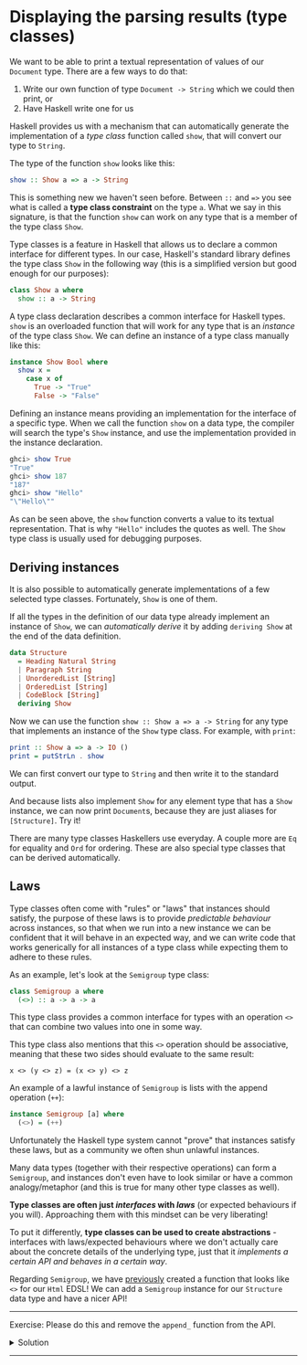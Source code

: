 # Displaying the parsing results (type classes)

We want to be able to print a textual representation of values
of our `Document` type. There are a few ways to do that:

1. Write our own function of type `Document -> String` which we could then print, or
2. Have Haskell write one for us

Haskell provides us with a mechanism that can automatically generate the implementation of a
*type class* function called `show`, that will convert our type to `String`.

The type of the function `show` looks like this:

```haskell
show :: Show a => a -> String
```

This is something new we haven't seen before. Between `::` and `=>`
you see what is called a __type class constraint__ on the type `a`. What
we say in this signature, is that the function `show` can work on any
type that is a member of the type class `Show`.

Type classes is a feature in Haskell that allows us to declare a common
interface for different types. In our case, Haskell's standard library
defines the type class `Show` in the following way (this is a simplified
version but good enough for our purposes):

```haskell
class Show a where
  show :: a -> String
```

A type class declaration describes a common interface for Haskell types.
`show` is an overloaded function that will work for any type that is an *instance*
of the type class `Show`.
We can define an instance of a type class manually like this:

```haskell
instance Show Bool where
  show x =
    case x of
      True -> "True"
      False -> "False"
```

Defining an instance means providing an implementation for the interface of a specific type.
When we call the function `show` on a data type, the compiler will search the type's `Show` instance,
and use the implementation provided in the instance declaration.

```haskell
ghci> show True
"True"
ghci> show 187
"187"
ghci> show "Hello"
"\"Hello\""
```

As can be seen above, the `show` function converts a value to its textual representation.
That is why `"Hello"` includes the quotes as well. The `Show` type class is usually
used for debugging purposes.

## Deriving instances

It is also possible to automatically generate implementations of a few selected
type classes. Fortunately, `Show` is one of them.

If all the types in the definition of our data type already implement
an instance of `Show`, we can *automatically derive* it by adding `deriving Show` at the
end of the data definition.

```haskell
data Structure
  = Heading Natural String
  | Paragraph String
  | UnorderedList [String]
  | OrderedList [String]
  | CodeBlock [String]
  deriving Show
```

Now we can use the function `show :: Show a => a -> String` for any
type that implements an instance of the `Show` type class. For example, with `print`:

```haskell
print :: Show a => a -> IO ()
print = putStrLn . show
```

We can first convert our type to `String` and then write it to the
standard output.

And because lists also implement `Show` for any element type that has
a `Show` instance, we can now print `Document`s, because they are just
aliases for `[Structure]`. Try it!

There are many type classes Haskellers use everyday. A couple more are
`Eq` for equality and `Ord` for ordering. These are also special type classes
that can be derived automatically.

## Laws

Type classes often come with "rules" or "laws" that instances should satisfy,
the purpose of these laws is to provide *predictable behaviour* across
instances, so that when we run into a new instance we can be confident
that it will behave in an expected way, and we can write code
that works generically for all instances of a type class while expecting
them to adhere to these rules.

As an example, let's look at the `Semigroup` type class:

```haskell
class Semigroup a where
  (<>) :: a -> a -> a
```

This type class provides a common interface for types with an operation `<>`
that can combine two values into one in some way.

This type class also mentions that this `<>` operation should be associative,
meaning that these two sides should evaluate to the same result:

```
x <> (y <> z) = (x <> y) <> z
```

An example of a lawful instance of `Semigroup` is lists with the append operation (`++`):

```haskell
instance Semigroup [a] where
  (<>) = (++)
```

Unfortunately the Haskell type system cannot "prove" that instances
satisfy these laws, but as a community we often shun unlawful instances.

Many data types (together with their respective operations) can
form a `Semigroup`, and instances
don't even have to look similar or have a common analogy/metaphor
(and this is true for many other type classes as well).

**Type classes are often just _interfaces_ with _laws_** (or expected behaviours if you will).
Approaching them with this mindset can be very liberating!

To put it differently, **type classes can be used to create abstractions** -
interfaces with laws/expected behaviours where we don't actually care about the
concrete details of the underlying type, just that it *implements a certain
API and behaves in a certain way*.

Regarding `Semigroup`, we have [previously](../03-html/04-safer-construction.md#appending-htmlstructure)
created a function that looks like `<>` for our `Html` EDSL!
We can add a `Semigroup` instance for our `Structure` data type
and have a nicer API!

---

Exercise: Please do this and remove the `append_` function from the API.

<details>
  <summary>Solution</summary>

Replace this:

```haskell
append_ :: Structure -> Structure -> Structure
append_ c1 c2 =
  Structure (getStructureString c1 <> getStructureString c2)
```

With this:

```haskell
instance Semigroup Structure where
  (<>) c1 c2 =
    Structure (getStructureString c1 <> getStructureString c2)
```

And remove the export of `append_` in `Html.hs`. You won't need to further export anything
as type class instances are exported automatically.

You will also need to replace the usage of `append_` with `<>` in `hello.hs`.

</details>

---
